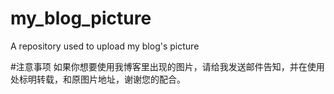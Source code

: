 # my_blog_picture
A repository used to upload my blog's picture

#注意事项
如果你想要使用我博客里出现的图片，请给我发送邮件告知，并在使用处标明转载，和原图片地址，谢谢您的配合。

